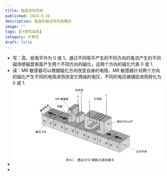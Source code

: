 ```yaml
---
title: 磁盘读写机制
published: 2024-9-26
description: 磁盘的磁读写机制概述
image: ""
tags: [计算机组成]
category: 计算机
draft: false
---
```




- 写：高、低电平作为 0 或 1。通过不同电平产生的不同方向的电流产生的不同磁场使磁盘表面产生两个不同方向的磁化，这两个方向的磁化代表 0 或 1.
- 读：MR 敏感器可以根据磁化方向改变自身的电阻，MR 敏感器针对两个方向的磁化产生不同的电阻进而改变它两端的电压，不同的电压被捕捉进而转化为 0 或 1.
- ![计算机磁盘](../photos/计算机磁盘.png)
-